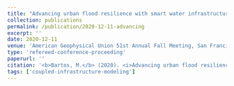 ```yaml
---
title: "Advancing urban flood resilience with smart water infrastructure"
collection: publications
permalink: /publication/2020-12-11-advancing
excerpt: ''
date: 2020-12-11
venue: 'American Geophysical Union 51st Annual Fall Meeting, San Francisco, CA.'
type: 'refereed-conference-proceeding'
paperurl: ''
citation: '<b>Bartos, M.</b> (2020). <i>Advancing urban flood resilience with smart water infrastructure</i>. American Geophysical Union 51st Annual Fall Meeting, San Francisco, CA. [eLightning Presentation]'
tags: ['coupled-infrastructure-modeling']
---
```

